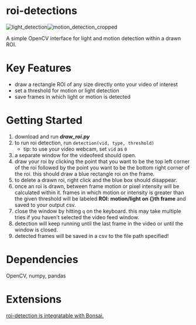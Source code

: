 # roi-detections
![light_detection](https://github.com/vtsai881/roi-detections/assets/87097162/10c269ac-a663-4e31-a183-796e36614322)![motion_detection_cropped](https://github.com/vtsai881/roi-detections/assets/87097162/4aa19e0d-b600-44b5-b23f-b885418dab8b)

A simple OpenCV interface for light and motion detection within a drawn ROI.

# Key Features
- draw a rectangle ROI of any size directly onto your video of interest
- set a threshold for motion or light detection 
- save frames in which light or motion is detected

# Getting Started
1. download and run **_draw_roi.py_**
2. to run roi detection, run `detection(vid, type, threshold)`
   - tip: to use your video webcam, set `vid` as `0`
4. a separate window for the videofeed should open.
5. draw your roi by clicking the point that you want to be the top left corner of the roi followed by the point you want to be the bottom right corner of the roi. this should draw a blue rectangle roi on the frame.
6. to delete a drawn roi, right click and the blue box should disappear.
7. once an roi is drawn, between frame motion or pixel intensity will be calculated within it. frames in which motion or intensity is greater than the given threshold will be labeled **ROI: motion/light on {}th frame** and saved to your output csv.
8. close the window by hitting `q` on the keyboard. this may take multiple tries if you haven't selected the video feed window.
9. detection will keep running until the last frame in the video or until the window is closed.
10. detected frames will be saved in a csv to the file path specified!
 
# Dependencies
OpenCV, numpy, pandas

# Extensions
[roi-detection is integratable with Bonsai.](https://github.com/vtsai881/roi-detections/tree/main/bonsai)
